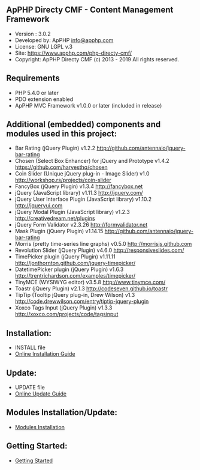  ApPHP Directy CMF - Content Management Framework
 ---------------------------------------------------------------------------
- Version :      3.0.2
- Developed by:  ApPHP <info@apphp.com>                                      
- License:       GNU LGPL v.3                                                
- Site:          https://www.apphp.com/php-directy-cmf/
- Copyright:     ApPHP Directy CMF (c) 2013 - 2019 All rights reserved.                                        

 Requirements
 ---------------------------------------------------------------------------
- PHP 5.4.0 or later
- PDO extension enabled
- ApPHP MVC Framework v1.0.0 or later (included in release) 

 Additional (embedded) components and modules used in this project:
 --------------------------------------------------------------------------- 
- Bar Rating (jQuery Plugin)                         		v1.2.2		http://github.com/antennaio/jquery-bar-rating
- Chosen (Select Box Enhancer) for jQuery and Prototype 	v1.4.2		https://github.com/harvesthq/chosen
- Coin Slider (Unique jQuery plug-in - Image Slider) 		v1.0     	http://workshop.rs/projects/coin-slider
- FancyBox (jQuery Plugin)                           		v1.3.4   	http://fancybox.net
- jQuery (JavaScript library)                        		v1.11.3   	http://jquery.com/
- jQuery User Interface Plugin (JavaScript library)  		v1.10.2  	http://jqueryui.com
- jQuery Modal Plugin (JavaScript library)           		v1.2.3   	http://creativedream.net/plugins
- jQuery Form Validator                              		v2.3.26		http://formvalidator.net
- Mask Plugin (jQuery Plugin)                        		v1.14.15   	http://github.com/antennaio/jquery-bar-rating
- Morris (pretty time-series line graphs)            		v0.5.0		http://morrisjs.github.com
- Revolution Slider (jQuery Plugin)                  		v4.6.0 		http://responsiveslides.com/
- TimePicker plugin (jQuery Plugin)                  		v1.11.11	http://jonthornton.github.com/jquery-timepicker/
- DatetimePicker plugin (jQuery Plugin)              		v1.6.3 		http://trentrichardson.com/examples/timepicker/
- TinyMCE (WYSIWYG editor)                           		v3.5.8   	http://www.tinymce.com/
- Toastr (jQuery Plugin)                             		v2.1.3		http://codeseven.github.io/toastr
- TipTip (Tooltip jQuery plug-in, Drew Wilson)       		v1.3     	http://code.drewwilson.com/entry/tiptip-jquery-plugin
- Xoxco Tags Input (jQuery Plugin)                   		v1.3.3   	http://xoxco.com/projects/code/tagsinput

   
 Installation:
 ---------------------------------------------------------------------------
- INSTALL file
- [Online Installation Guide](https://www.apphp.com/php-directy-cmf/index.php?page=installation)


 Update:
 ---------------------------------------------------------------------------
- UPDATE file
- [Online Update Guide](https://www.apphp.com/php-directy-cmf/index.php?page=update)


 Modules Installation/Update:
 ---------------------------------------------------------------------------
- [Modules Installation](https://www.apphp.com/php-directy-cmf/index.php?page=module-installation-and-update) 


 Getting Started:
 ---------------------------------------------------------------------------
- [Getting Started](https://www.apphp.com/php-directy-cmf/index.php?page=getting-started) 

